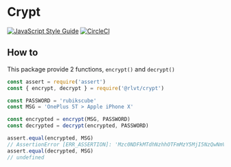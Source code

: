 # Crypt

[![JavaScript Style Guide](https://cdn.rawgit.com/standard/standard/master/badge.svg)](https://github.com/standard/standard)
[![CircleCI](https://circleci.com/gh/Kiwup/crypt.svg?style=svg)](https://circleci.com/gh/Kiwup/crypt)

## How to
This package provide 2 functions, ```encrypt()``` and ```decrypt()```

```javascript
const assert = require('assert')
const { encrypt, decrypt } = require('@rlvt/crypt')

const PASSWORD = 'rubikscube'
const MSG = 'OnePlus 5T > Apple iPhone X'

const encrypted = encrypt(MSG, PASSWORD)
const decrypted = decrypt(encrypted, PASSWORD)

assert.equal(encrypted, MSG)
// AssertionError [ERR_ASSERTION]: 'Mzc0NDFkMTdhNzhhOTFmMzY5MjI5NzQwNmVhZGJmZjY3NjRlMTViYjRkYzE0ZTI5ZmEwY2Y2MGQxYzRlZDQ1NQ==' == 'OnePlus 5T > Apple iPhone X'
assert.equal(decrypted, MSG)
// undefined

```
